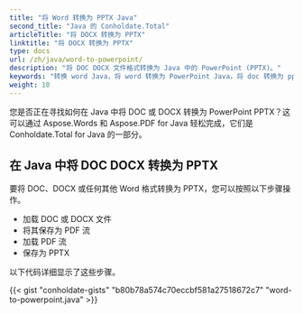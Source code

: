 ```yaml
---
title: "将 Word 转换为 PPTX Java"
second_title: "Java 的 Conholdate.Total"
articleTitle: "将 DOCX 转换为 PPTX"
linktitle: "将 DOCX 转换为 PPTX"
type: docs
url: /zh/java/word-to-powerpoint/
description: "将 DOC DOCX 文件格式转换为 Java 中的 PowerPoint (PPTX)。"
keywords: "转换 word Java，将 word 转换为 PowerPoint Java，将 doc 转换为 pptx Java，将 docx 转换为 powerpoint Java，Java 将 doc docx，doc 转换为 pptx eclipse，docx 到 pptx eclipse，用于 doc 的 java 转换器，用于 docx 的 java 转换器，用于 pptx java，docx页面到幻灯片"
weight: 10
---
```


您是否正在寻找如何在 Java 中将 DOC 或 DOCX 转换为 PowerPoint PPTX？这可以通过 Aspose.Words 和 Aspose.PDF for Java 轻松完成，它们是 Conholdate.Total for Java 的一部分。

## **在 Java 中将 DOC DOCX 转换为 PPTX**
要将 DOC、DOCX 或任何其他 Word 格式转换为 PPTX，您可以按照以下步骤操作。

- 加载 DOC 或 DOCX 文件
- 将其保存为 PDF 流
- 加载 PDF 流
- 保存为 PPTX

以下代码详细显示了这些步骤。

{{< gist "conholdate-gists" "b80b78a574c70eccbf581a27518672c7" "word-to-powerpoint.java" >}}
